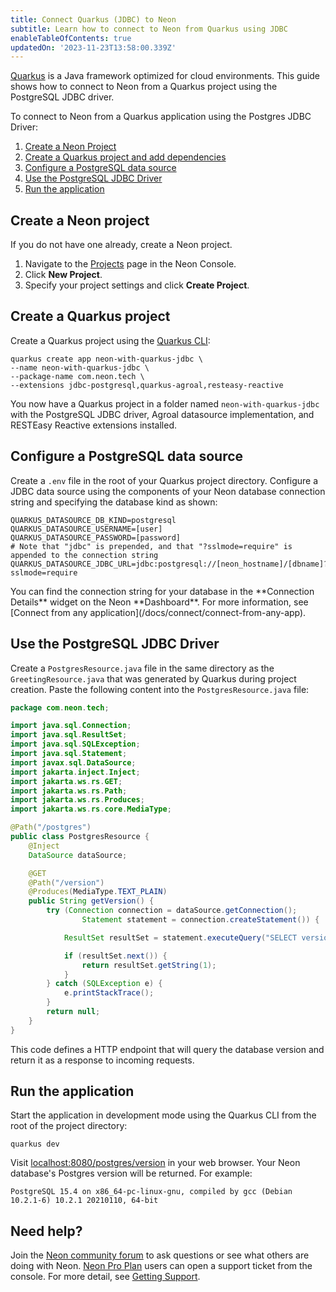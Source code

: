 ```yaml
---
title: Connect Quarkus (JDBC) to Neon
subtitle: Learn how to connect to Neon from Quarkus using JDBC
enableTableOfContents: true
updatedOn: '2023-11-23T13:58:00.339Z'
---
```


[Quarkus](https://quarkus.io/) is a Java framework optimized for cloud environments. This guide shows how to connect to Neon from a Quarkus project using the PostgreSQL JDBC driver.

To connect to Neon from a Quarkus application using the Postgres JDBC Driver:

1. [Create a Neon Project](#create-a-neon-project)
2. [Create a Quarkus project and add dependencies](#create-a-quarkus-project)
3. [Configure a PostgreSQL data source](#configure-a-postgresql-data-source)
4. [Use the PostgreSQL JDBC Driver](#use-the-postgresql-jdbc-driver)
5. [Run the application](#run-the-application)

## Create a Neon project

If you do not have one already, create a Neon project.

1. Navigate to the [Projects](https://console.neon.tech/app/projects) page in the Neon Console.
2. Click **New Project**.
3. Specify your project settings and click **Create Project**.

## Create a Quarkus project

Create a Quarkus project using the [Quarkus CLI](https://quarkus.io/guides/cli-tooling):

```shell
quarkus create app neon-with-quarkus-jdbc \
--name neon-with-quarkus-jdbc \
--package-name com.neon.tech \
--extensions jdbc-postgresql,quarkus-agroal,resteasy-reactive
```

You now have a Quarkus project in a folder named `neon-with-quarkus-jdbc` with the PostgreSQL JDBC driver, Agroal datasource implementation, and RESTEasy Reactive extensions installed.

## Configure a PostgreSQL data source

Create a `.env` file in the root of your Quarkus project directory. Configure a JDBC data source using the components of your Neon database connection string and specifying the database kind as shown:

<CodeBlock shouldWrap>

```shell
QUARKUS_DATASOURCE_DB_KIND=postgresql
QUARKUS_DATASOURCE_USERNAME=[user]
QUARKUS_DATASOURCE_PASSWORD=[password]
# Note that "jdbc" is prepended, and that "?sslmode=require" is appended to the connection string
QUARKUS_DATASOURCE_JDBC_URL=jdbc:postgresql://[neon_hostname]/[dbname]?sslmode=require
```

</CodeBlock>

<Admonition type="note">
You can find the connection string for your database in the **Connection Details** widget on the Neon **Dashboard**. For more information, see [Connect from any application](/docs/connect/connect-from-any-app).
</Admonition>

## Use the PostgreSQL JDBC Driver

Create a `PostgresResource.java` file in the same directory as the `GreetingResource.java` that was generated by Quarkus during project creation. Paste the following content into the `PostgresResource.java` file:

```java
package com.neon.tech;

import java.sql.Connection;
import java.sql.ResultSet;
import java.sql.SQLException;
import java.sql.Statement;
import javax.sql.DataSource;
import jakarta.inject.Inject;
import jakarta.ws.rs.GET;
import jakarta.ws.rs.Path;
import jakarta.ws.rs.Produces;
import jakarta.ws.rs.core.MediaType;

@Path("/postgres")
public class PostgresResource {
    @Inject
    DataSource dataSource;

    @GET
    @Path("/version")
    @Produces(MediaType.TEXT_PLAIN)
    public String getVersion() {
        try (Connection connection = dataSource.getConnection();
                Statement statement = connection.createStatement()) {

            ResultSet resultSet = statement.executeQuery("SELECT version()");

            if (resultSet.next()) {
                return resultSet.getString(1);
            }
        } catch (SQLException e) {
            e.printStackTrace();
        }
        return null;
    }
}
```

This code defines a HTTP endpoint that will query the database version and return it as a response to incoming requests.

## Run the application

Start the application in development mode using the Quarkus CLI from the root of the project directory:

```shell
quarkus dev
```

Visit [localhost:8080/postgres/version](http://localhost:8080/postgres/version) in your web browser. Your Neon database's Postgres version will be returned. For example:

```
PostgreSQL 15.4 on x86_64-pc-linux-gnu, compiled by gcc (Debian 10.2.1-6) 10.2.1 20210110, 64-bit
```

## Need help?

Join the [Neon community forum](https://community.neon.tech/) to ask questions or see what others are doing with Neon. [Neon Pro Plan](/docs/introduction/pro-plan) users can open a support ticket from the console. For more detail, see [Getting Support](/docs/introduction/support).

